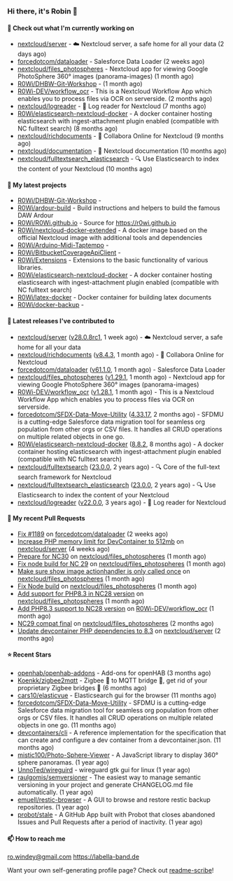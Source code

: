 ### Hi there, it's Robin 👋

#### 👷 Check out what I'm currently working on

- [nextcloud/server](https://github.com/nextcloud/server) - ☁️ Nextcloud server, a safe home for all your data (2 days ago)
- [forcedotcom/dataloader](https://github.com/forcedotcom/dataloader) - Salesforce Data Loader (2 weeks ago)
- [nextcloud/files_photospheres](https://github.com/nextcloud/files_photospheres) - Nextcloud app for viewing Google PhotoSphere 360° images (panorama-images) (1 month ago)
- [R0Wi/DHBW-Git-Workshop](https://github.com/R0Wi/DHBW-Git-Workshop) -  (1 month ago)
- [R0Wi-DEV/workflow_ocr](https://github.com/R0Wi-DEV/workflow_ocr) - This is a Nextcloud Workflow App which enables you to process files via OCR on serverside. (2 months ago)
- [nextcloud/logreader](https://github.com/nextcloud/logreader) - 📜 Log reader for Nextcloud (7 months ago)
- [R0Wi/elasticsearch-nextcloud-docker](https://github.com/R0Wi/elasticsearch-nextcloud-docker) - A docker container hosting elasticsearch with ingest-attachment plugin enabled (compatible with NC fulltext search) (8 months ago)
- [nextcloud/richdocuments](https://github.com/nextcloud/richdocuments) - 📑 Collabora Online for Nextcloud (9 months ago)
- [nextcloud/documentation](https://github.com/nextcloud/documentation) - 📘 Nextcloud documentation (10 months ago)
- [nextcloud/fulltextsearch_elasticsearch](https://github.com/nextcloud/fulltextsearch_elasticsearch) - 🔍 Use Elasticsearch to index the content of your Nextcloud (10 months ago)

#### 🌱 My latest projects

- [R0Wi/DHBW-Git-Workshop](https://github.com/R0Wi/DHBW-Git-Workshop) - 
- [R0Wi/ardour-build](https://github.com/R0Wi/ardour-build) - Build instructions and helpers to build the famous DAW Ardour
- [R0Wi/R0Wi.github.io](https://github.com/R0Wi/R0Wi.github.io) - Source for https://r0wi.github.io
- [R0Wi/nextcloud-docker-extended](https://github.com/R0Wi/nextcloud-docker-extended) - A docker image based on the official Nextcloud image with additional tools and dependencies
- [R0Wi/Arduino-Midi-Taptempo](https://github.com/R0Wi/Arduino-Midi-Taptempo) - 
- [R0Wi/BitbucketCoverageApiClient](https://github.com/R0Wi/BitbucketCoverageApiClient) - 
- [R0Wi/Extensions](https://github.com/R0Wi/Extensions) - Extensions to the basic functionality of various libraries.
- [R0Wi/elasticsearch-nextcloud-docker](https://github.com/R0Wi/elasticsearch-nextcloud-docker) - A docker container hosting elasticsearch with ingest-attachment plugin enabled (compatible with NC fulltext search)
- [R0Wi/latex-docker](https://github.com/R0Wi/latex-docker) - Docker container for building latex documents
- [R0Wi/docker-backup](https://github.com/R0Wi/docker-backup) - 

#### 🔭 Latest releases I've contributed to

- [nextcloud/server](https://github.com/nextcloud/server) ([v28.0.8rc1](https://github.com/nextcloud/server/releases/tag/v28.0.8rc1), 1 week ago) - ☁️ Nextcloud server, a safe home for all your data
- [nextcloud/richdocuments](https://github.com/nextcloud/richdocuments) ([v8.4.3](https://github.com/nextcloud/richdocuments/releases/tag/v8.4.3), 1 month ago) - 📑 Collabora Online for Nextcloud
- [forcedotcom/dataloader](https://github.com/forcedotcom/dataloader) ([v61.1.0](https://github.com/forcedotcom/dataloader/releases/tag/v61.1.0), 1 month ago) - Salesforce Data Loader
- [nextcloud/files_photospheres](https://github.com/nextcloud/files_photospheres) ([v1.29.1](https://github.com/nextcloud/files_photospheres/releases/tag/v1.29.1), 1 month ago) - Nextcloud app for viewing Google PhotoSphere 360° images (panorama-images)
- [R0Wi-DEV/workflow_ocr](https://github.com/R0Wi-DEV/workflow_ocr) ([v1.28.1](https://github.com/R0Wi-DEV/workflow_ocr/releases/tag/v1.28.1), 1 month ago) - This is a Nextcloud Workflow App which enables you to process files via OCR on serverside.
- [forcedotcom/SFDX-Data-Move-Utility](https://github.com/forcedotcom/SFDX-Data-Move-Utility) ([4.33.17](https://github.com/forcedotcom/SFDX-Data-Move-Utility/releases/tag/4.33.17), 2 months ago) - SFDMU is a cutting-edge Salesforce data migration tool for seamless org population from other orgs or CSV files. It handles all CRUD operations on multiple related objects in one go.
- [R0Wi/elasticsearch-nextcloud-docker](https://github.com/R0Wi/elasticsearch-nextcloud-docker) ([8.8.2](https://github.com/R0Wi/elasticsearch-nextcloud-docker/releases/tag/8.8.2), 8 months ago) - A docker container hosting elasticsearch with ingest-attachment plugin enabled (compatible with NC fulltext search)
- [nextcloud/fulltextsearch](https://github.com/nextcloud/fulltextsearch) ([23.0.0](https://github.com/nextcloud/fulltextsearch/releases/tag/23.0.0), 2 years ago) - 🔍 Core of the full-text search framework for Nextcloud
- [nextcloud/fulltextsearch_elasticsearch](https://github.com/nextcloud/fulltextsearch_elasticsearch) ([23.0.0](https://github.com/nextcloud/fulltextsearch_elasticsearch/releases/tag/23.0.0), 2 years ago) - 🔍 Use Elasticsearch to index the content of your Nextcloud
- [nextcloud/logreader](https://github.com/nextcloud/logreader) ([v22.0.0](https://github.com/nextcloud/logreader/releases/tag/v22.0.0), 3 years ago) - 📜 Log reader for Nextcloud

#### 🔨 My recent Pull Requests

- [Fix #1189](https://github.com/forcedotcom/dataloader/pull/1192) on [forcedotcom/dataloader](https://github.com/forcedotcom/dataloader) (2 weeks ago)
- [Increase PHP memory limit for DevContainer to 512mb](https://github.com/nextcloud/server/pull/46055) on [nextcloud/server](https://github.com/nextcloud/server) (4 weeks ago)
- [Prepare for NC30](https://github.com/nextcloud/files_photospheres/pull/149) on [nextcloud/files_photospheres](https://github.com/nextcloud/files_photospheres) (1 month ago)
- [Fix node build for NC 29](https://github.com/nextcloud/files_photospheres/pull/148) on [nextcloud/files_photospheres](https://github.com/nextcloud/files_photospheres) (1 month ago)
- [Make sure show image actionhandler is only called once](https://github.com/nextcloud/files_photospheres/pull/146) on [nextcloud/files_photospheres](https://github.com/nextcloud/files_photospheres) (1 month ago)
- [Fix Node build](https://github.com/nextcloud/files_photospheres/pull/145) on [nextcloud/files_photospheres](https://github.com/nextcloud/files_photospheres) (1 month ago)
- [Add support for PHP8.3 in NC28 version](https://github.com/nextcloud/files_photospheres/pull/144) on [nextcloud/files_photospheres](https://github.com/nextcloud/files_photospheres) (1 month ago)
- [Add PHP8.3 support to NC28 version](https://github.com/R0Wi-DEV/workflow_ocr/pull/253) on [R0Wi-DEV/workflow_ocr](https://github.com/R0Wi-DEV/workflow_ocr) (1 month ago)
- [NC29 compat final](https://github.com/nextcloud/files_photospheres/pull/142) on [nextcloud/files_photospheres](https://github.com/nextcloud/files_photospheres) (2 months ago)
- [Update devcontainer PHP dependencies to 8.3](https://github.com/nextcloud/server/pull/45086) on [nextcloud/server](https://github.com/nextcloud/server) (2 months ago)

#### ⭐ Recent Stars

- [openhab/openhab-addons](https://github.com/openhab/openhab-addons) - Add-ons for openHAB (3 months ago)
- [Koenkk/zigbee2mqtt](https://github.com/Koenkk/zigbee2mqtt) - Zigbee 🐝 to MQTT bridge 🌉, get rid of your proprietary Zigbee bridges 🔨 (6 months ago)
- [cars10/elasticvue](https://github.com/cars10/elasticvue) - Elasticsearch gui for the browser (11 months ago)
- [forcedotcom/SFDX-Data-Move-Utility](https://github.com/forcedotcom/SFDX-Data-Move-Utility) - SFDMU is a cutting-edge Salesforce data migration tool for seamless org population from other orgs or CSV files. It handles all CRUD operations on multiple related objects in one go. (11 months ago)
- [devcontainers/cli](https://github.com/devcontainers/cli) - A reference implementation for the specification that can create and configure a dev container from a devcontainer.json. (11 months ago)
- [mistic100/Photo-Sphere-Viewer](https://github.com/mistic100/Photo-Sphere-Viewer) - A JavaScript library to display 360° sphere panoramas. (1 year ago)
- [UnnoTed/wireguird](https://github.com/UnnoTed/wireguird) - wireguard gtk gui for linux (1 year ago)
- [raulgomis/semversioner](https://github.com/raulgomis/semversioner) - The easiest way to manage semantic versioning in your project and generate CHANGELOG.md file automatically. (1 year ago)
- [emuell/restic-browser](https://github.com/emuell/restic-browser) - A GUI to browse and restore restic backup repositories. (1 year ago)
- [probot/stale](https://github.com/probot/stale) - A GitHub App built with Probot that closes abandoned Issues and Pull Requests after a period of inactivity. (1 year ago)

#### 📫 How to reach me
[ro.windey@gmail.com](mailto:ro.windey@gmailcom)
https://labella-band.de

Want your own self-generating profile page? Check out [readme-scribe](https://github.com/muesli/readme-scribe)!